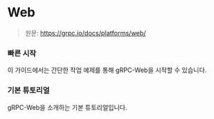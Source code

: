# Web

> 원문: https://grpc.io/docs/platforms/web/

### 빠른 시작

이 가이드에서는 간단한 작업 예제를 통해 gRPC-Web을 시작할 수 있습니다.



### 기본 튜토리얼

gRPC-Web을 소개하는 기본 튜토리얼입니다.
